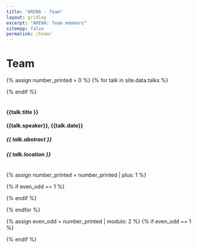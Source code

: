 ```yaml
---
title: "ARENA - Team"
layout: gridlay
excerpt: "ARENA: Team members"
sitemap: false
permalink: /team/
---
```


# Team

{% assign number_printed = 0 %}
{% for talk in site.data.talks %}

<div class="row">
{% endif %}
<div class="col-sm-6 clearfix">
  <br>
  <h4><b>{{talk.title }}</b></h4>
  <h4>{{talk.speaker}}, {{talk.date}} </h4>
  <h5>{{ talk.abstract }} </h5>
  <h5>{{ talk.location }}</h5>

  <ul style="overflow: hidden">
</div>

{% assign number_printed = number_printed | plus: 1 %}

{% if even_odd == 1 %}
</div>
{% endif %}

{% endfor %}

{% assign even_odd = number_printed | modulo: 2 %}
{% if even_odd == 1 %}
</div>
{% endif %}

